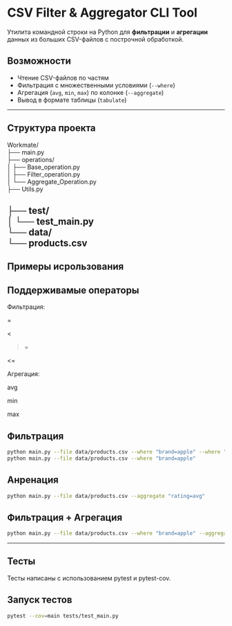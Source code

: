 # CSV Filter & Aggregator CLI Tool

Утилита командной строки на Python для **фильтрации** и **агрегации** данных из больших CSV-файлов с построчной обработкой.

## Возможности

-  Чтение CSV-файлов по частям
-  Фильтрация с множественными условиями (`--where`)
-  Агрегация (`avg`, `min`, `max`) по колонке (`--aggregate`)
-  Вывод в формате таблицы (`tabulate`)

---
## Структура проекта

Workmate/  
├── main.py  
├── operations/  
│   ├── Base_operation.py  
│   ├── Filter_operation.py  
│   └── Aggregate_Operation.py  
├── Utils.py  

├── test/  
│   └── test_main.py  
└── data/  
    └── products.csv  
---


## Примеры исрользования 

## Поддерживамые операторы

Фильтрация:

=

>

<

>=

<=

Агрегация:

avg

min

max

## Фильтрация

```bash
python main.py --file data/products.csv --where "brand=apple" --where "rating>4"
python main.py --file data/products.csv --where "brand=apple"
```

## Анренация 

```bash
python main.py --file data/products.csv --aggregate "rating=avg"
```
## Фильтрация + Агрегация

```bash
python main.py --file data/products.csv --where "brand=apple" --aggregate "rating=max"
```

---

## Тесты

Тесты написаны с использованием pytest и pytest-cov.

## Запуск тестов

```bash
pytest --cov=main tests/test_main.py
```
